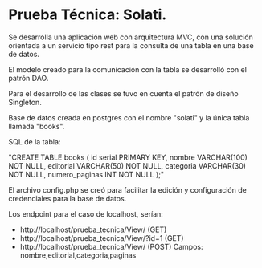 # Prueba Técnica: Solati.

Se desarrolla una aplicación web con arquitectura MVC, con una solución orientada a un servicio tipo rest para la consulta de una tabla en una base de datos.

El modelo creado para la comunicación con la tabla se desarrolló con el patrón DAO.

Para el desarrollo de las clases se tuvo en cuenta el patrón de diseño Singleton.

Base de datos creada en postgres con el nombre "solati" y la única tabla llamada "books".

SQL de la tabla: 

"CREATE TABLE books (
  id serial PRIMARY KEY,
  nombre VARCHAR(100) NOT NULL,
  editorial VARCHAR(50) NOT NULL,
  categoria VARCHAR(30) NOT NULL,
  numero_paginas INT NOT NULL
);"

El archivo config.php se creó para facilitar la edición y configuración de credenciales para la base de datos.

Los endpoint para el caso de localhost, serían:
- http://localhost/prueba_tecnica/View/ (GET)
- http://localhost/prueba_tecnica/View/?id=1 (GET)
- http://localhost/prueba_tecnica/View/ (POST) Campos: nombre,editorial,categoria,paginas
